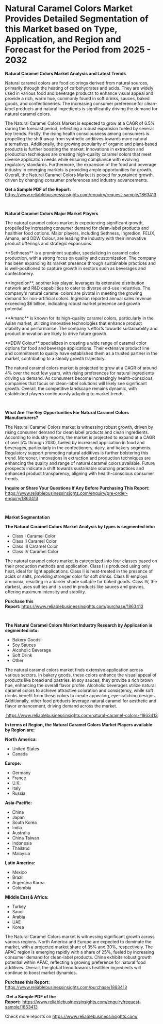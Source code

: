 <p><h1>Natural Caramel Colors Market Provides Detailed Segmentation of this Market based on Type, Application, and Region and Forecast for the Period from 2025 - 2032</h1></p><p><strong>Natural Caramel Colors Market Analysis and Latest Trends</strong></p>
<p><p>Natural caramel colors are food colorings derived from natural sources, primarily through the heating of carbohydrates and acids. They are widely used in various food and beverage products to enhance visual appeal and provide a rich, warm hue, commonly found in soft drinks, sauces, baked goods, and confectioneries. The increasing consumer preference for clean-label products and natural ingredients is significantly driving the demand for natural caramel colors.</p><p>The Natural Caramel Colors Market is expected to grow at a CAGR of 6.5% during the forecast period, reflecting a robust expansion fueled by several key trends. Firstly, the rising health consciousness among consumers is propelling the shift away from synthetic additives towards more natural alternatives. Additionally, the growing popularity of organic and plant-based products is further boosting the market. Innovations in extraction and production techniques are creating high-quality caramel colors that meet diverse application needs while ensuring compliance with evolving regulatory standards. Furthermore, the expansion of the food and beverage industry in emerging markets is providing ample opportunities for growth. Overall, the Natural Caramel Colors Market is poised for sustained growth, driven by changing consumer preferences and industry advancements.</p></p>
<p><strong>Get a Sample PDF of the Report:&nbsp;</strong> <a href="https://www.reliablebusinessinsights.com/enquiry/request-sample/1863413?utm_campaign=2290&utm_medium=2&utm_source=Github&utm_content=ia&utm_term=03042025&utm_id=natural-caramel-colors">https://www.reliablebusinessinsights.com/enquiry/request-sample/1863413</a></p>
<p>&nbsp;</p>
<p><strong>Natural Caramel Colors Major Market Players</strong></p>
<p><p>The natural caramel colors market is experiencing significant growth, propelled by increasing consumer demand for clean-label products and healthier food options. Major players, including Sethness, Ingredion, FELIX, Amano, and DDW Colour, are leading the industry with their innovative product offerings and strategic expansions.</p><p>**Sethness** is a prominent supplier, specializing in caramel color production, with a strong focus on quality and customization. The company has been expanding its market presence through sustainable practices and is well-positioned to capture growth in sectors such as beverages and confectionery.</p><p>**Ingredion**, another key player, leverages its extensive distribution network and R&D capabilities to cater to diverse end-use industries. The company's natural caramel colors are pivotal in meeting the growing demand for non-artificial colors. Ingredion reported annual sales revenue exceeding $6 billion, indicating robust market presence and growth potential.</p><p>**Amano** is known for its high-quality caramel colors, particularly in the Asian market, utilizing innovative technologies that enhance product stability and performance. The company's efforts towards sustainability and product innovation are likely to drive future growth.</p><p>**DDW Colour** specializes in creating a wide range of caramel color options for food and beverage applications. Their extensive product line and commitment to quality have established them as a trusted partner in the market, contributing to a steady growth trajectory.</p><p>The natural caramel colors market is projected to grow at a CAGR of around 4% over the next few years, with rising preferences for natural ingredients driving up demand. As consumers become increasingly health-conscious, companies that focus on clean-label solutions will likely see significant growth. Overall, the competitive landscape remains dynamic, with established players continuously adapting to market trends.</p></p>
<p>&nbsp;</p>
<p><strong>What Are The Key Opportunities For Natural Caramel Colors Manufacturers?</strong></p>
<p><p>The Natural Caramel Colors market is witnessing robust growth, driven by rising consumer demand for clean label products and clean ingredients. According to industry reports, the market is projected to expand at a CAGR of over 5% through 2030, fueled by increased application in food and beverages, particularly in the confectionery, dairy, and bakery segments. Regulatory support promoting natural additives is further bolstering this trend. Moreover, innovations in extraction and production techniques are enhancing the quality and range of natural caramel colors available. Future prospects indicate a shift towards sustainable sourcing practices and enhanced product transparency, aligning with health-conscious consumer trends.</p></p>
<p><strong>Inquire or Share Your Questions If Any Before Purchasing This Report:</strong> <a href="https://www.reliablebusinessinsights.com/enquiry/pre-order-enquiry/1863413?utm_campaign=2290&utm_medium=2&utm_source=Github&utm_content=ia&utm_term=03042025&utm_id=natural-caramel-colors">https://www.reliablebusinessinsights.com/enquiry/pre-order-enquiry/1863413</a></p>
<p>&nbsp;</p>
<p><strong>Market Segmentation</strong></p>
<p><strong>The Natural Caramel Colors Market Analysis by types is segmented into:</strong></p>
<p><ul><li>Class I Caramel Color</li><li>Class II Caramel Color</li><li>Class III Caramel Color</li><li>Class IV Caramel Color</li></ul></p>
<p><p>The natural caramel colors market is categorized into four classes based on their production methods and application. Class I is produced using only heat, ideal for light applications. Class II is heat-treated in the presence of acids or salts, providing stronger color for soft drinks. Class III employs ammonia, resulting in a darker shade suitable for baked goods. Class IV, the darkest, uses sulfites and is used in products like sauces and gravies, offering maximum intensity and stability.</p></p>
<p><strong>Purchase this Report:&nbsp;</strong><a href="https://www.reliablebusinessinsights.com/purchase/1863413?utm_campaign=2290&utm_medium=2&utm_source=Github&utm_content=ia&utm_term=03042025&utm_id=natural-caramel-colors">https://www.reliablebusinessinsights.com/purchase/1863413</a></p>
<p>&nbsp;</p>
<p><strong>The Natural Caramel Colors Market Industry Research by Application is segmented into:</strong></p>
<p><ul><li>Bakery Goods</li><li>Soy Sauces</li><li>Alcoholic Beverage</li><li>Soft Drink</li><li>Other</li></ul></p>
<p><p>The natural caramel colors market finds extensive application across various sectors. In bakery goods, these colors enhance the visual appeal of products like bread and pastries. In soy sauces, they provide a rich brown hue, enhancing the overall flavor profile. Alcoholic beverages utilize natural caramel colors to achieve attractive coloration and consistency, while soft drinks benefit from these colors to create appealing, eye-catching designs. Additionally, other food products leverage natural caramel for aesthetic and flavor enhancement, driving demand across the market.</p></p>
<p><a href="https://www.reliablebusinessinsights.com/natural-caramel-colors-r1863413?utm_campaign=2290&utm_medium=2&utm_source=Github&utm_content=ia&utm_term=03042025&utm_id=natural-caramel-colors">&nbsp;https://www.reliablebusinessinsights.com/natural-caramel-colors-r1863413</a></p>
<p><strong>In terms of Region, the Natural Caramel Colors Market Players available by Region are:</strong></p>
<p>
    <p> <strong> North America: </strong>
        <ul>
            <li>United States</li>
            <li>Canada</li>
        </ul>
        </p> 
    <p> <strong> Europe: </strong>
        <ul>
            <li>Germany</li>
            <li>France</li>
            <li>U.K.</li>
            <li>Italy</li>
            <li>Russia</li>
        </ul>
        </p> 
    <p> <strong> Asia-Pacific: </strong>
        <ul>
            <li>China</li>
            <li>Japan</li>
            <li>South Korea</li>
            <li>India</li>
            <li>Australia</li>
            <li>China Taiwan</li>
            <li>Indonesia</li>
            <li>Thailand</li>
            <li>Malaysia</li>
        </ul>
        </p> 
    <p> <strong> Latin America: </strong>
        <ul>
            <li>Mexico</li>
            <li>Brazil</li>
            <li>Argentina Korea</li>
            <li>Colombia</li>
        </ul>
        </p> 
    <p> <strong> Middle East & Africa: </strong>
        <ul>
            <li>Turkey</li>
            <li>Saudi</li>
            <li>Arabia</li>
            <li>UAE</li>
            <li>Korea</li>
        </ul>
    </p>
    </p>
<p><p>The Natural Caramel Colors market is witnessing significant growth across various regions. North America and Europe are expected to dominate the market, with a projected market share of 35% and 30%, respectively. The APAC region is emerging rapidly with a share of 25%, fueled by increasing consumer demand for clean-label products. China exhibits robust growth potential within APAC, reflecting a growing preference for natural food additives. Overall, the global trend towards healthier ingredients will continue to boost market dynamics.</p></p>
<p><strong>Purchase this Report: </strong><a href="https://www.reliablebusinessinsights.com/purchase/1863413?utm_campaign=2290&utm_medium=2&utm_source=Github&utm_content=ia&utm_term=03042025&utm_id=natural-caramel-colors">https://www.reliablebusinessinsights.com/purchase/1863413</a></p>
<p>&nbsp;<strong>Get a Sample PDF of the Report:&nbsp;&nbsp;</strong><a href="https://www.reliablebusinessinsights.com/enquiry/request-sample/1863413?utm_campaign=2290&utm_medium=2&utm_source=Github&utm_content=ia&utm_term=03042025&utm_id=natural-caramel-colors">https://www.reliablebusinessinsights.com/enquiry/request-sample/1863413</a></p>
<p><strong></strong></p>
<p>Check more reports on <a href="https://www.reliablebusinessinsights.com/?utm_campaign=2290&utm_medium=2&utm_source=Github&utm_content=ia&utm_term=03042025&utm_id=natural-caramel-colors">https://www.reliablebusinessinsights.com/</a></p>